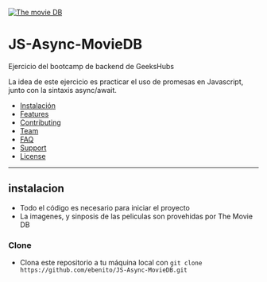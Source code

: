 [![The movie DB](https://www.themoviedb.org/assets/2/v4/logos/v2/blue_short-8e7b30f73a4020692ccca9c88bafe5dcb6f8a62a4c6bc55cd9ba82bb2cd95f6c.svg)](https://www.themoviedb.org/) 

# JS-Async-MovieDB
Ejercicio del bootcamp de backend de GeeksHubs

La idea de este ejercicio es practicar el uso de promesas en Javascript, junto con la sintaxis async/await.


- [Instalación](#instalacion)
- [Features](#features)
- [Contributing](#contributing)
- [Team](#team)
- [FAQ](#faq)
- [Support](#support)
- [License](#license)


---

## instalacion

- Todo el código es necesario para iniciar el proyecto
- La imagenes, y sinposis de las peliculas son provehidas por The Movie DB

### Clone

- Clona este repositorio a tu máquina local con `git clone https://github.com/ebenito/JS-Async-MovieDB.git`


